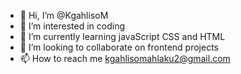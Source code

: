 - 👋 Hi, I’m @KgahlisoM
- 👀 I’m interested in coding
- 🌱 I’m currently learning javaScript CSS and HTML
- 💞️ I’m looking to collaborate on frontend projects
- 📫 How to reach me kgahlisomahlaku2@gmail.com

<!---
KgahlisoM/KgahlisoM is a ✨ special ✨ repository because its `README.md` (this file) appears on your GitHub profile.
You can click the Preview link to take a look at your changes.
--->
